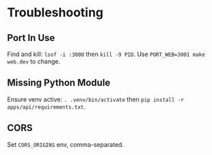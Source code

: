 # Troubleshooting

## Port In Use
Find and kill: `lsof -i :3000` then `kill -9 PID`. Use `PORT_WEB=3001 make web.dev` to change.

## Missing Python Module
Ensure venv active: `. .venv/bin/activate` then `pip install -r apps/api/requirements.txt`.

## CORS
Set `CORS_ORIGINS` env, comma-separated.

